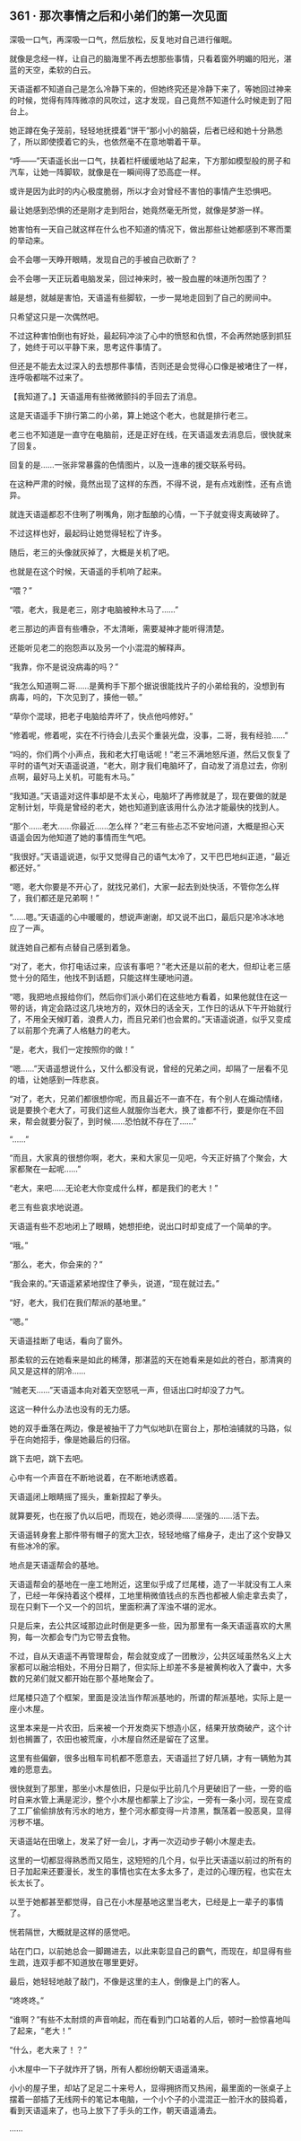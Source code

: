 ## 361 · 那次事情之后和小弟们的第一次见面

深吸一口气，再深吸一口气，然后放松，反复地对自己进行催眠。

就像是念经一样，让自己的脑海里不再去想那些事情，只看着窗外明媚的阳光，湛蓝的天空，柔软的白云。

天语遥都不知道自己是怎么冷静下来的，但她终究还是冷静下来了，等她回过神来的时候，觉得有阵阵微凉的风吹过，这才发现，自己竟然不知道什么时候走到了阳台上。

她正蹲在兔子笼前，轻轻地抚摸着“饼干”那小小的脑袋，后者已经和她十分熟悉了，所以即使摸着它的头，也依然毫不在意地嚼着干草。

“呼——”天语遥长出一口气，扶着栏杆缓缓地站了起来，下方那如模型般的房子和汽车，让她一阵脚软，就像是在一瞬间得了恐高症一样。

或许是因为此时的内心极度脆弱，所以才会对曾经不害怕的事情产生恐惧吧。

最让她感到恐惧的还是刚才走到阳台，她竟然毫无所觉，就像是梦游一样。

她害怕有一天自己就这样在什么也不知道的情况下，做出那些让她都感到不寒而栗的举动来。

会不会哪一天睁开眼睛，发现自己的手被自己砍断了？

会不会哪一天正玩着电脑发呆，回过神来时，被一股血腥的味道所包围了？

越是想，就越是害怕，天语遥有些脚软，一步一晃地走回到了自己的房间中。

只希望这只是一次偶然吧。

不过这种害怕倒也有好处，最起码冲淡了心中的愤怒和仇恨，不会再然她感到抓狂了，她终于可以平静下来，思考这件事情了。

但还是不能去太过深入的去想那件事情，否则还是会觉得心口像是被堵住了一样，连呼吸都喘不过来了。

【我知道了。】天语遥用有些微微颤抖的手回去了消息。

这是天语遥手下排行第二的小弟，算上她这个老大，也就是排行老三。

老三也不知道是一直守在电脑前，还是正好在线，在天语遥发去消息后，很快就来了回复。

回复的是……一张非常暴露的色情图片，以及一连串的援交联系号码。

在这种严肃的时候，竟然出现了这样的东西，不得不说，是有点戏剧性，还有点诡异。

就连天语遥都忍不住咧了咧嘴角，刚才酝酿的心情，一下子就变得支离破碎了。

不过这样也好，最起码让她觉得轻松了许多。

随后，老三的头像就灰掉了，大概是关机了吧。

也就是在这个时候，天语遥的手机响了起来。

“喂？”

“喂，老大，我是老三，刚才电脑被种木马了……”

老三那边的声音有些嘈杂，不太清晰，需要凝神才能听得清楚。

还能听见老二的抱怨声以及另一个小混混的解释声。

“我靠，你不是说没病毒的吗？”

“我怎么知道啊二哥……是黄枸手下那个据说很能找片子的小弟给我的，没想到有病毒，吗的，下次见到了，揍他一顿。”

“草你个混球，把老子电脑给弄坏了，快点他吗修好。”

“修着呢，修着呢，实在不行待会儿去买个重装光盘，没事，二哥，我有经验……”

“吗的，你们两个小声点，我和老大打电话呢！”老三不满地怒斥道，然后又恢复了平时的语气对天语遥说道，“老大，刚才我们电脑坏了，自动发了消息过去，你别点啊，最好马上关机，可能有木马。”

“我知道。”天语遥对这件事却是不太关心，电脑坏了再修就是了，现在要做的就是定制计划，毕竟是曾经的老大，她也知道到底该用什么办法才能最快的找到人。

“那个……老大……你最近……怎么样？”老三有些忐忑不安地问道，大概是担心天语遥会因为他知道了她的事情而生气吧。

“我很好。”天语遥说道，似乎又觉得自己的语气太冷了，又干巴巴地纠正道，“最近都还好。”

“嗯，老大你要是不开心了，就找兄弟们，大家一起去到处快活，不管你怎么样了，我们都还是兄弟啊！”

“……嗯。”天语遥的心中暖暖的，想说声谢谢，却又说不出口，最后只是冷冰冰地应了一声。

就连她自己都有点替自己感到着急。

“对了，老大，你打电话过来，应该有事吧？”老大还是以前的老大，但却让老三感觉十分的陌生，他找不到话题，只能这样生硬地问道。

“嗯，我把地点报给你们，然后你们派小弟们在这些地方看着，如果他就住在这一带的话，肯定会路过这几块地方的，双休日的话全天，工作日的话从下午开始就行了，不用全天候盯着，浪费人力，而且兄弟们也会累的。”天语遥说道，似乎又变成了以前那个充满了人格魅力的老大。

“是，老大，我们一定按照你的做！”

“嗯……”天语遥想说什么，又什么都没有说，曾经的兄弟之间，却隔了一层看不见的墙，让她感到一阵悲哀。

“对了，老大，兄弟们都很想你呢，而且最近不一直不在，有个别人在煽动情绪，说是要换个老大了，可我们这些人就服你当老大，换了谁都不行，要是你在不回来，帮会就要分裂了，到时候……恐怕就不存在了……”

“……”

“而且，大家真的很想你啊，老大，来和大家见一见吧，今天正好搞了个聚会，大家都聚在一起呢……”

“老大，来吧……无论老大你变成什么样，都是我们的老大！”

老三有些哀求地说道。

天语遥有些不忍地闭上了眼睛，她想拒绝，说出口时却变成了一个简单的字。

“哦。”

“那么，老大，你会来的？”

“我会来的。”天语遥紧紧地捏住了拳头，说道，“现在就过去。”

“好，老大，我们在我们帮派的基地里。”

“嗯。”

天语遥挂断了电话，看向了窗外。

那柔软的云在她看来是如此的稀薄，那湛蓝的天在她看来是如此的苍白，那清爽的风又是这样的阴冷……

“贼老天……”天语遥本向对着天空怒吼一声，但话出口时却没了力气。

这这一种什么办法也没有的无力感。

她的双手垂落在两边，像是被抽干了力气似地趴在窗台上，那柏油铺就的马路，似乎在向她招手，像是她最后的归宿。

跳下去吧，跳下去吧。

心中有一个声音在不断地说着，在不断地诱惑着。

天语遥闭上眼睛摇了摇头，重新捏起了拳头。

就算要死，也在报了仇以后吧，而现在，她必须得……坚强的……活下去。

天语遥转身套上那件带有帽子的宽大卫衣，轻轻地缩了缩身子，走出了这个安静又有些冰冷的家。

地点是天语遥帮会的基地。

天语遥帮会的基地在一座工地附近，这里似乎成了烂尾楼，造了一半就没有工人来了，已经一年保持着这个模样，工地里稍微值钱点的东西也都被人偷走拿去卖了，现在只剩下一个又一个的凹坑，里面积满了浑浊不堪的泥水。

只是后来，去公共区域那边此时倒是更多一些，因为那里有一条天语遥喜欢的大黑狗，每一次都会专门为它带去食物。

不过，自从天语遥不再管理帮会，帮会就变成了一团散沙，公共区域虽然名义上大家都可以融洽相处，不用分日期了，但实际上却差不多是被黄枸收入了囊中，大多数的兄弟们就又都开始在那个基地聚会了。

烂尾楼只造了个框架，里面是没法当作帮派基地的，所谓的帮派基地，实际上是一座小木屋。

这里本来是一片农田，后来被一个开发商买下想造小区，结果开放商破产，这个计划也搁置了，农田也被荒废，小木屋自然还是留在了这里。

这里有些偏僻，很多出租车司机都不愿意去，天语遥拦了好几辆，才有一辆勉为其难的愿意去。

很快就到了那里，那坐小木屋依旧，只是似乎比前几个月更破旧了一些，一旁的临时自来水管上满是泥沙，整个小木屋也都蒙上了沙尘，一旁有一条小河，现在变成了工厂偷偷排放有污水的地方，整个河水都变得一片漆黑，飘荡着一股恶臭，显得污秽不堪。

天语遥站在田墩上，发呆了好一会儿，才再一次迈动步子朝小木屋走去。

这里的一切都显得熟悉而又陌生，这短短的几个月，似乎比天语遥以前过的所有的日子加起来还要漫长，发生的事情也实在太多太多了，走过的心理历程，也实在太长太长了。

以至于她都甚至都觉得，自己在小木屋基地这里当老大，已经是上一辈子的事情了。

恍若隔世，大概就是这样的感觉吧。

站在门口，以前她总会一脚踢进去，以此来彰显自己的霸气，而现在，却显得有些生疏，连双手都不知道放在哪里更好。

最后，她轻轻地敲了敲门，不像是这里的主人，倒像是上门的客人。

“咚咚咚。”

“谁啊？”有些不太耐烦的声音响起，而在看到门口站着的人后，顿时一脸惊喜地叫了起来，“老大！”

“什么，老大来了！？”

小木屋中一下子就炸开了锅，所有人都纷纷朝天语遥涌来。

小小的屋子里，却站了足足二十来号人，显得拥挤而又热闹，最里面的一张桌子上摆着一部插了无线网卡的笔记本电脑，一个小个子的小混混正一脸汗水的鼓捣着，看到天语遥来了，也马上放下了手头的工作，朝天语遥涌去。

……
